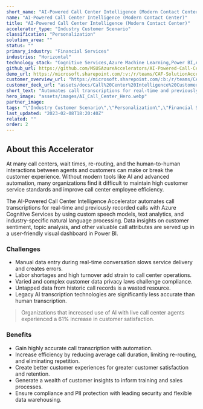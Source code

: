 ```yaml
---
short_name: "AI-Powered Call Center Intelligence (Modern Contact Center)"
name: "AI-Powered Call Center Intelligence (Modern Contact Center)"
title: "AI-Powered Call Center Intelligence (Modern Contact Center)"
accelerator_type: "Industry Customer Scenario"
classification: "Personalization"
solution_area: ""
status: ""
primary_industry: "Financial Services"
industries: "Horizontal"
technology_stack: "Cognitive Services,Azure Machine Learning,Power BI,Azure Speech Services,Azure SQL,Azure Storage"
github_url: https://github.com/MSUSAzureAccelerators/AI-Powered-Call-Center-Intelligence-Accelerator
demo_url: https://microsoft.sharepoint.com/:v:/r/teams/CAF-SolutionAccelerators/Shared%20Documents/General/BVA%20Files/AI-Powered%20Call%20Center%20Intelligence/POV%20demo_AI-Powered%20Call%20Center%20Intelligence.mp4?csf=1&web=1&e=JbSSSK
customer_overview_url: "https://microsoft.sharepoint.com/:b:/r/teams/CAF-SolutionAccelerators/Shared%20Documents/General/BVA%20Files/AI-Powered%20Call%20Center%20Intelligence/Call%20Center%20Intelligence%20Overview.pdf?csf=1&web=1&e=0LpV5u"
customer_deck_url: "assets/docs/Call%20Center%20Intelligence%20Customer%20Deck.pdf"
short_text: "Automates call transcriptions for real-time and previously recorded calls."
hero_image: "assets/images/AI_Call_Center_Hero.webp"
partner_image: 
tags: "\"Industry Customer Scenario\",\"Personalization\",\"Financial Services\",\"Horizontal\",\"Cognitive Services\",\"Azure Machine Learning\",\"Power BI\",\"Azure Speech Services\",\"Azure SQL\",\"Azure Storage\""
last_updated: "2023-02-08T18:20:40Z"
related: ""
order: 2
---
```

## About this Accelerator

At many call centers, wait times, re-routing, and the human-to-human interactions between agents and customers can make or break the customer experience. Without modern tools like AI and advanced automation, many organizations find it difficult to maintain high customer service standards and improve call center employee efficiency.

The AI-Powered Call Center Intelligence Accelerator automates call transcriptions for real-time and previously recorded calls with Azure Cognitive Services by using custom speech models, text analytics, and industry-specific natural language processing. Data insights on customer sentiment, topic analysis, and other valuable call attributes are served up in a user-friendly visual dashboard in Power BI.

### Challenges

* Manual data entry during real-time conversation slows service delivery and creates errors.
* Labor shortages and high turnover add strain to call center operations.
* Varied and complex customer data privacy laws challenge compliance.
* Untapped data from historic call records is a wasted resource.
* Legacy AI transcription technologies are significantly less accurate than human transcription.

> Organizations that increased use of AI with live call center agents experienced a 61% increase in customer satisfaction.

### Benefits

* Gain highly accurate call transcription with automation.
* Increase efficiency by reducing average call duration, limiting re-routing, and eliminating repetition.
* Create better customer experiences for greater customer satisfaction and retention.
* Generate a wealth of customer insights to inform training and sales processes.
* Ensure compliance and PII protection with leading security and flexible data warehousing.